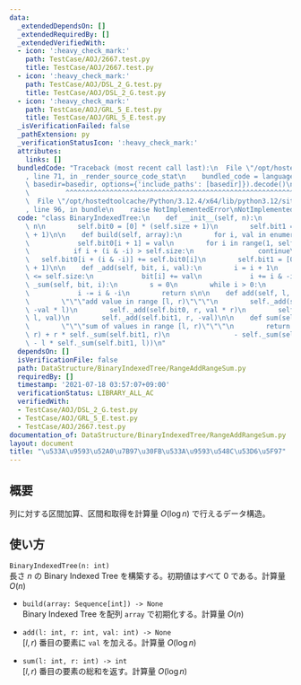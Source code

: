 ```yaml
---
data:
  _extendedDependsOn: []
  _extendedRequiredBy: []
  _extendedVerifiedWith:
  - icon: ':heavy_check_mark:'
    path: TestCase/AOJ/2667.test.py
    title: TestCase/AOJ/2667.test.py
  - icon: ':heavy_check_mark:'
    path: TestCase/AOJ/DSL_2_G.test.py
    title: TestCase/AOJ/DSL_2_G.test.py
  - icon: ':heavy_check_mark:'
    path: TestCase/AOJ/GRL_5_E.test.py
    title: TestCase/AOJ/GRL_5_E.test.py
  _isVerificationFailed: false
  _pathExtension: py
  _verificationStatusIcon: ':heavy_check_mark:'
  attributes:
    links: []
  bundledCode: "Traceback (most recent call last):\n  File \"/opt/hostedtoolcache/Python/3.12.4/x64/lib/python3.12/site-packages/onlinejudge_verify/documentation/build.py\"\
    , line 71, in _render_source_code_stat\n    bundled_code = language.bundle(stat.path,\
    \ basedir=basedir, options={'include_paths': [basedir]}).decode()\n          \
    \         ^^^^^^^^^^^^^^^^^^^^^^^^^^^^^^^^^^^^^^^^^^^^^^^^^^^^^^^^^^^^^^^^^^^^^^^^^^^^^^^^^\n\
    \  File \"/opt/hostedtoolcache/Python/3.12.4/x64/lib/python3.12/site-packages/onlinejudge_verify/languages/python.py\"\
    , line 96, in bundle\n    raise NotImplementedError\nNotImplementedError\n"
  code: "class BinaryIndexedTree:\n    def __init__(self, n):\n        self.size =\
    \ n\n        self.bit0 = [0] * (self.size + 1)\n        self.bit1 = [0] * (self.size\
    \ + 1)\n\n    def build(self, array):\n        for i, val in enumerate(array):\n\
    \            self.bit0[i + 1] = val\n        for i in range(1, self.size):\n \
    \           if i + (i & -i) > self.size:\n                continue\n         \
    \   self.bit0[i + (i & -i)] += self.bit0[i]\n        self.bit1 = [0] * (self.size\
    \ + 1)\n\n    def _add(self, bit, i, val):\n        i = i + 1\n        while i\
    \ <= self.size:\n            bit[i] += val\n            i += i & -i\n\n    def\
    \ _sum(self, bit, i):\n        s = 0\n        while i > 0:\n            s += bit[i]\n\
    \            i -= i & -i\n        return s\n\n    def add(self, l, r, val):\n\
    \        \"\"\"add value in range [l, r)\"\"\"\n        self._add(self.bit0, l,\
    \ -val * l)\n        self._add(self.bit0, r, val * r)\n        self._add(self.bit1,\
    \ l, val)\n        self._add(self.bit1, r, -val)\n\n    def sum(self, l, r):\n\
    \        \"\"\"sum of values in range [l, r)\"\"\"\n        return (self._sum(self.bit0,\
    \ r) + r * self._sum(self.bit1, r)\n                - self._sum(self.bit0, l)\
    \ - l * self._sum(self.bit1, l))\n"
  dependsOn: []
  isVerificationFile: false
  path: DataStructure/BinaryIndexedTree/RangeAddRangeSum.py
  requiredBy: []
  timestamp: '2021-07-18 03:57:07+09:00'
  verificationStatus: LIBRARY_ALL_AC
  verifiedWith:
  - TestCase/AOJ/DSL_2_G.test.py
  - TestCase/AOJ/GRL_5_E.test.py
  - TestCase/AOJ/2667.test.py
documentation_of: DataStructure/BinaryIndexedTree/RangeAddRangeSum.py
layout: document
title: "\u533A\u9593\u52A0\u7B97\u30FB\u533A\u9593\u548C\u53D6\u5F97"
---
```


## 概要
列に対する区間加算、区間和取得を計算量 $O(\log n)$ で行えるデータ構造。

## 使い方
`BinaryIndexedTree(n: int)`  
長さ $n$ の Binary Indexed Tree を構築する。初期値はすべて $0$ である。計算量 $O(n)$

- `build(array: Sequence[int]) -> None`  
Binary Indexed Tree を配列 `array` で初期化する。計算量 $O(n)$

- `add(l: int, r: int, val: int) -> None`  
$\lbrack l, r)$ 番目の要素に `val` を加える。計算量 $O(\log n)$

- `sum(l: int, r: int) -> int`  
$\lbrack l, r)$ 番目の要素の総和を返す。計算量 $O(\log n)$
